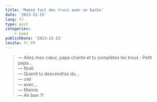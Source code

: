 ```yaml
---
title: 'Mamie fait des trucs avec un barbu'
date: '2013-12-15'
lang: fr
type: post
categories:
    - papa
publishDate: '2013-12-15'
locale: fr_FR
---
```


> — Allez mon cœur, papa chante et tu complètes les trous : Petit papa...  
> — Noël  
> — Quand tu descendras du...  
> — ciel  
> — avec...  
> — Mamie  
> — Ah bon ?!

